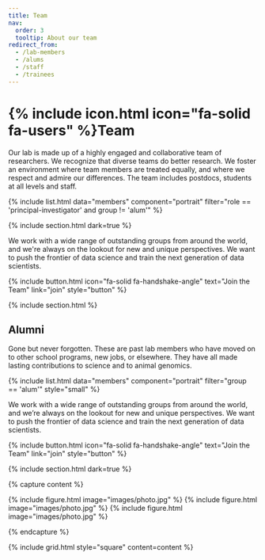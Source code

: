 ```yaml
---
title: Team
nav:
  order: 3
  tooltip: About our team
redirect_from:
  - /lab-members
  - /alums
  - /staff
  - /trainees
---
```


# {% include icon.html icon="fa-solid fa-users" %}Team

Our lab is made up of a highly engaged and collaborative team of researchers.
We recognize that diverse teams do better research.
We foster an environment where team members are treated equally, and where we respect and admire our differences.
The team includes postdocs, students at all levels and staff.

{% include list.html data="members" component="portrait" filter="role == 'principal-investigator' and group != 'alum'" %}

{% include section.html dark=true %}

We work with a wide range of outstanding groups from around the world, and we're always on the lookout for new and unique perspectives.
We want to push the frontier of data science and train the next generation of data scientists.

{%
  include button.html
  icon="fa-solid fa-handshake-angle"
  text="Join the Team"
  link="join"
  style="button"
%}

{% include section.html %}

## Alumni

Gone but never forgotten.
These are past lab members who have moved on to other school programs, new jobs, or elsewhere.
They have all made lasting contributions to science and to animal genomics.

{% include list.html data="members" component="portrait" filter="group == 'alum'" style="small" %}

We work with a wide range of outstanding groups from around the world, and we’re always on the lookout for new and unique perspectives. 
We want to push the frontier of data science and train the next generation of data scientists.

{% include button.html icon="fa-solid fa-handshake-angle" text="Join the Team" link="join" style="button" %}

{% include section.html dark=true %}

{% capture content %}

{% include figure.html image="images/photo.jpg" %}
{% include figure.html image="images/photo.jpg" %}
{% include figure.html image="images/photo.jpg" %}

{% endcapture %}

{% include grid.html style="square" content=content %}
